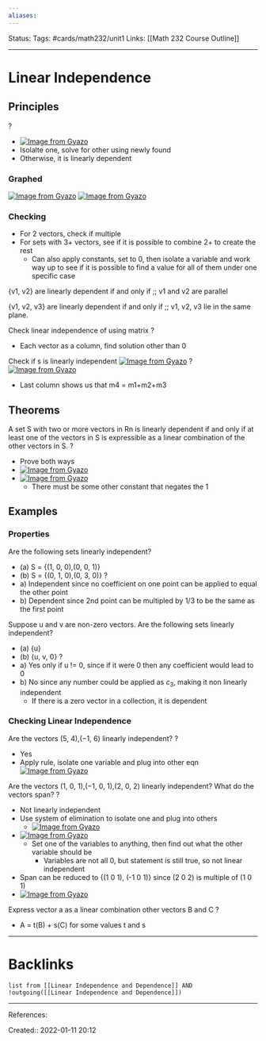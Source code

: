 ```yaml
---
aliases:
---
```

Status:
Tags: #cards/math232/unit1
Links: [[Math 232 Course Outline]]
___

# Linear Independence

## Principles
?
- [![Image from Gyazo](https://i.gyazo.com/e5e5bd5963c93173fd058c4867bb3586.png)](https://gyazo.com/e5e5bd5963c93173fd058c4867bb3586)
- Isolalte one, solve for other using newly found
- Otherwise, it is linearly dependent
### Graphed
[![Image from Gyazo](https://i.gyazo.com/59dd89956e94fcc5f01d27241f1e8c2e.png)](https://gyazo.com/59dd89956e94fcc5f01d27241f1e8c2e)
[![Image from Gyazo](https://i.gyazo.com/f35857a664db830ec9945e90438297cb.png)](https://gyazo.com/f35857a664db830ec9945e90438297cb)
<!--SR:!2022-03-26,23,170-->


### Checking
- For 2 vectors, check if multiple
- For sets with 3+ vectors, see if it is possible to combine 2+ to create the rest
	- Can also apply constants, set to 0, then isolate a variable and work way up to see if it is possible to find a value for all of them under one specific case

{v1, v2} are linearly dependent if and only if ;; v1 and v2 are parallel
<!--SR:!2022-02-12,2,178-->
{v1, v2, v3} are linearly dependent if and only if ;; v1, v2, v3 lie in the same plane.
<!--SR:!2022-02-12,2,178-->

Check linear independence of using matrix
?
- Each vector as a column, find solution other than 0

Check if s is linearly independent
[![Image from Gyazo](https://i.gyazo.com/39697b3c392f8fb35b2186c6b5afcfb4.png)](https://gyazo.com/39697b3c392f8fb35b2186c6b5afcfb4)
?
[![Image from Gyazo](https://i.gyazo.com/9baf869d3168c6b3c866c11db8e64ac6.png)](https://gyazo.com/9baf869d3168c6b3c866c11db8e64ac6)
- Last column shows us that m4 = m1+m2+m3

## Theorems
A set S with two or more vectors in Rn is linearly dependent if and only if at least one of the vectors in S is expressible as a linear combination of the other vectors in S.
?
- Prove both ways
- [![Image from Gyazo](https://i.gyazo.com/a3313ef92282417ce83bf67bf4eeceda.png)](https://gyazo.com/a3313ef92282417ce83bf67bf4eeceda)
- [![Image from Gyazo](https://i.gyazo.com/58a859fe38db5d8b49dc5315fa9d5b71.png)](https://gyazo.com/58a859fe38db5d8b49dc5315fa9d5b71)
	- There must be some other constant that negates the 1
<!--SR:!2022-02-13,2,150-->

## Examples
### Properties
Are the following sets linearly independent?
- (a) S = {(1, 0, 0),(0, 0, 1)}
- (b) S = {(0, 1, 0),(0, 3, 0)}
?
- a) Independent since no coefficient on one point can be applied to equal the other point
- b) Dependent since 2nd point can be multipled by 1/3 to be the same as the first point
<!--SR:!2022-05-01,59,210-->

Suppose u and v are non-zero vectors. Are the following sets linearly independent?
- (a) {u}
- (b) {u, v, 0}
?
- a) Yes only if u != 0, since if it were 0 then any coefficient would lead to 0
- b) No since any number could be applied as $c_3$, making it non linearly independent
	- If there is a zero vector in a collection, it is dependent
<!--SR:!2022-02-17,10,190-->

### Checking Linear Independence
Are the vectors (5, 4),(−1, 6) linearly independent?
?
- Yes
- Apply rule, isolate one variable and plug into other eqn
[![Image from Gyazo](https://i.gyazo.com/8250db542b4125e1db18d719637f6501.png)](https://gyazo.com/8250db542b4125e1db18d719637f6501)
<!--SR:!2022-04-23,51,198-->

Are the vectors (1, 0, 1),(−1, 0, 1),(2, 0, 2) linearly independent? What do the vectors span?
?
- Not linearly independent
- Use system of elimination to isolate one and plug into others
	- [![Image from Gyazo](https://i.gyazo.com/e719bc1e39773ddac3a435a8fe103070.png)](https://gyazo.com/e719bc1e39773ddac3a435a8fe103070)
- [![Image from Gyazo](https://i.gyazo.com/cd96c4470d885453209103c882bd4de3.png)](https://gyazo.com/cd96c4470d885453209103c882bd4de3)
	- Set one of the variables to anything, then find out what the other variable should be
		- Variables are not all 0, but statement is still true, so not linear independent
- Span can be reduced to  {(1 0 1), (-1 0 1)} since (2 0 2) is multiple of (1 0 1)
- [![Image from Gyazo](https://i.gyazo.com/a130d9478b3bf72b14e335342782d689.png)](https://gyazo.com/a130d9478b3bf72b14e335342782d689)
<!--SR:!2022-04-26,54,190-->

Express vector a as a linear combination other vectors B and C
?
- A = t(B) + s(C) for some values t and s
___
<!--SR:!2022-02-12,2,178-->

# Backlinks
```dataview
list from [[Linear Independence and Dependence]] AND !outgoing([[Linear Independence and Dependence]])
```
___
References:

Created:: 2022-01-11 20:12
